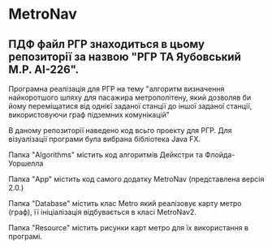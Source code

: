 # MetroNav

## ПДФ файл РГР знаходиться в цьому репозиторії за назвою "РГР ТА Яубовський М.Р. АІ-226".

Програмна реалізація для РГР на тему "алгоритм визначення найкоротшого шляху для пасажира метрополітену, який дозволяв би йому переміщатися від однієї заданої станції до іншої заданої станції, використовуючи граф підземних комунікацій"

В даному репозиторії наведено код всьго проекту для РГР. Для візуалізації програми була вибрана бібліотека Java FX. 

Папка "Algorithms" містить код алгоритмів Дейкстри та Флойда-Уоршелла  

Папка "App" містить код самого додатку MetroNav (представлена версія 2.0.)

Папка "Database" містить клас Metro який реалізовує карту метро (граф), її ініціалізація відбувається в класі MetroNav2.

Папка "Resource" містить рисунки карт метро для їх використання в програмі.
